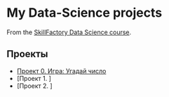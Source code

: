 # My Data-Science projects

From the [SkillFactory Data Science course](https://skillfacktory.ru/data-scientist).

## Проекты

* [Проект 0. Игра: Угадай число](https://github.com/Evgeniy-Zhiganov/SF-DS/tree/master/project_0)
* [Проект 1. ]
* [Проект 2. ]